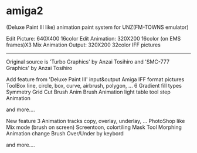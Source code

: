 # amiga2
 (Deluxe Paint III like) animation paint system for UNZ(FM-TOWNS emulator) 

Edit Picture:   640X400 16color
Edit Animation: 320X200 16color (on EMS frames)X3
Mix Animation Output: 320X200 32color IFF pictures

---------------------------------------------------------
Original source is 'Turbo Graphics' by Anzai Tosihiro
and 'SMC-777 Graphics' by Anzai Tosihiro

Add feature from 'Deluxe Paint III'
  input&output Amiga IFF format pictures 
  ToolBox
    line, circle, box, curve, airbrush, polygon, ...
    6 Gradient fill types
  Symmetry
  Grid
  Cut Brush
  Anim Brush
  Animation
    light table
    tool step Animation

  and more....

New feature
  3 Animation tracks
    copy, overlay, underlay, ...
  PhotoShop like Mix mode (brush on screen)
  Screentoon, colortiling
  Mask
  Tool Morphing Animation
  change Brush Over/Under by keybord

  and more....



